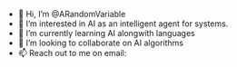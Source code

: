 - 👋 Hi, I’m @ARandomVariable
- 👀 I’m interested in AI as an intelligent agent for systems.
- 🌱 I’m currently learning AI alongwith languages 
- 💞️ I’m looking to collaborate on AI algorithms
- 📫 Reach out to me on email:

<!---
ARandomVariable/ARandomVariable is a ✨ special ✨ repository because its `README.md` (this file) appears on your GitHub profile.
You can click the Preview link to take a look at your changes.
--->

